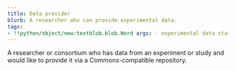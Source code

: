 ```yaml
---
title: Data provider
blurb: A researcher who can provide experimental data.
tags:
- !!python/object/new:textblob.blob.Word args: - experimental data state:   string: experimental data   pos_tag: null
---
```

A researcher or consortium who has data from an experiment or study and would like to provide it via a Commons-compatible repository.
